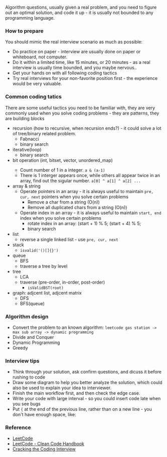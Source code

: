 Algorithm questions, usually given a real problem, and you need to figure out an optimal solution, and code it up - it is usually not bounded to any programming language.

### How to prepare
You should mimic the real interview scenario as much as possible:
* Do practice on paper - interview are usually done on paper or whiteboard, not computer.
* Do it within a limited time, like 15 minutes, or 20 minutes - as a real interview is usually time bounded, and you maybe nervous..
* Get your hands on with all following coding tactics
* Try real interviews for your non-favorite position first - the experience would be very valuable.

### Common coding tatics 
There are some useful tactics you need to be familiar with, they are very commonly used when you solve coding problems - they are patterns, they are building blocks
* recursion (how to recursive, when recursion ends?) - it could solve a lot of tree/binary related problem.
  * Fabnacci
  * binary search
* iterative(loop)
  * binary search
* bit operation (int, bitset, vector<bool>, unordered_map)
  * Count number of 1 in a integer. `a & (a-1)`
  * There is 1 interger appears once, while others all appear twice in an array, find out the sigular number. `a[0] ^ a[1] ^ a[2] ...`
* array & string
  * Operate pointers in an array -  it is always useful to maintain `pre, cur, next` pointers when you solve certain problems
    * Remove a char from a string (O(n))
    * Remove all duplicated chars from a string (O(n))
  * Operate index in an array - it is always useful to maintain `start, end` index when you solve certain problems
    * rotate index in an array: (start + 1) % 5; (start + 4) % 5; 
    * binary search
* list
  * reverse a single linked list - use `pre, cur, next`
* stack
  *  `isvalid('()[]{}')`
* queue
  * BFS
  * traverse a tree by level
* tree
  * LCA
  * traverse (pre-order, in-order, post-order)
    * `isValidBST(root)`
* graph: adjcent list, adjcent matrix
  * DFS
  * BFS(queue)

### Algorithm design
* Convert the problem to an known algorithm: `leetcode gas station -> max sub array -> dynamic programming`
* Divide and Conquer
* Dynamic Programming
* Greedy

### Interview tips
* Think through your solution, ask confirm questions, and dicuss it before rushing to code
* Draw some diagram to help you better analyze the solution, which could also be used to explain your idea to interviewer.
* Finish the main workflow first, and then check the edge case.
* Write your code with large interval - so you could insert code late when you see bugs
* Put `{` at the end of the previous line, rather than on a new line - you don't have enough space, like:

### Reference
* [LeetCode](https://leetcode.com)
* [LeetCode - Clean Code Handbook](https://leetcode.com/book/)
* [Cracking the Coding Interview](http://www.crackingthecodinginterview.com/)
